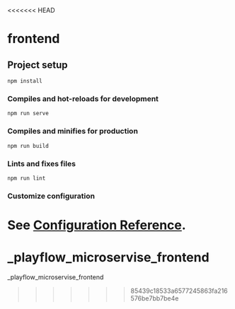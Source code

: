 <<<<<<< HEAD
# frontend

## Project setup
```
npm install
```

### Compiles and hot-reloads for development
```
npm run serve
```

### Compiles and minifies for production
```
npm run build
```

### Lints and fixes files
```
npm run lint
```

### Customize configuration
See [Configuration Reference](https://cli.vuejs.org/config/).
=======
# _playflow_microservise_frontend
_playflow_microservise_frontend
>>>>>>> 85439c18533a6577245863fa216576be7bb7be4e
